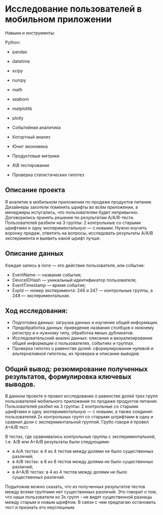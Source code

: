 # Исследование пользователей в мобильном приложении

Навыки и инструменты:

Python:
- pandas
- datetime
- scipy
- numpy
- math
- seaborn
- matplotlib
- plotly

- Событийная аналитика
- Когортный анализ
- Юнит экономика
- Продуктовые метрики
- A\B тестирование
- Проверка статистических гипотез

## Описание проекта
Я аналитик в мобильном приложении по продаже продуктов питания. Дизайнеры захотели поменять шрифты во всём приложении, а менеджеры испугались, что пользователям будет непривычно. Договорились принять решение по результатам A/A/B-теста. Пользователей разбили на 3 группы: 2 контрольные со старыми шрифтами и одну экспериментальную — с новыми.
Нужно изучить воронку продаж, ответить на вопросы, исследовать результаты А/А/В эксперимента и выявить какой шрифт лучше.

## Описание данных
Каждая запись в логе — это действие пользователя, или событие:

- EventName — название события;
- DeviceIDHash — уникальный идентификатор пользователя;
- EventTimestamp — время события;
- ExpId — номер эксперимента: 246 и 247 — контрольные группы, а 248 — экспериментальная.

## Ход исследования:
- Подготовка данных: загрузка данных и изучение общей информации.
- Предобработка данных: приведение названия столбцов к нижнему регистру и к нужному типу, обработка явных дубликатов.
- Исследовательский анализ данных: описание и визуализирование общей информации о пользователях, событиях и группах.
- Проверка гипотез о равенстве долей: сформулирование нулевой и альтернативной гипотезы, их проверка и описание выводов.

## Общий вывод: резюмирование полученных результатов, формулировка ключевых выводов.
В данном проекте я провел исследование о равенстве долей трех групп пользователей мобильного приложения по продаже продуктов питания. Пользователей разбил на 3 группы: 2 контрольные со старыми шрифтами и одну экспериментальную — с новыми, а также соединил пользователей 2х контрольных групп со старыми штрифтами в одну и сравнил доли с экспериментальной группой. Грубо говоря я провел А+А/В тест.

В тестах, где сравнивались контрольные группы с экспериментальной, т.е. А/В или А+А/В результаты были следующими:
- в А/А тестах: в 4 из 4 тестов между долями не было существенных различий;
- в А/В тестах: в 8 из 8 тестов между долями не было существенных различий;
- в А+А/В тестах: в 4 из 4 тестов между долями не было существенных различий.

Подытожив можно сказать, что из полученных результатов тестов между всеми группами нет существенных различий. Это говорит о том, что наши пользователи из 3х групп - не видят существенной разницы между старым и новым шрифтом. В связи с чем предлагаю остановить тест и признать его неуспешным.
